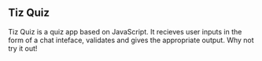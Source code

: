 ## Tiz Quiz
Tiz Quiz is a quiz app based on JavaScript. It recieves user inputs in the form of a chat inteface, validates and gives the appropriate output. Why not try it out!